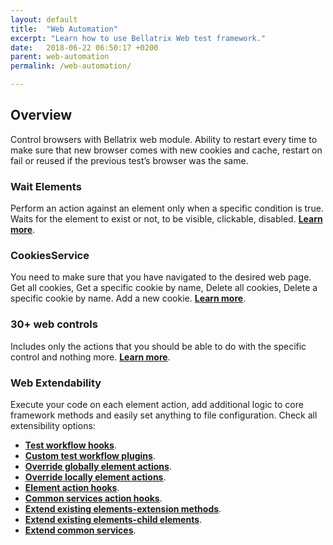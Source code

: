 ```yaml
---
layout: default
title:  "Web Automation"
excerpt: "Learn how to use Bellatrix Web test framework."
date:   2018-06-22 06:50:17 +0200
parent: web-automation
permalink: /web-automation/

---
```

Overview
--------
Control browsers with Bellatrix web module. Ability to restart every time to make sure that new browser comes with new cookies and cache, restart on fail or reused if the previous test’s browser was the same.


### Wait Elements ###
Perform an action against an element only when a specific condition is true. Waits for the element to exist or not, to be visible, clickable, disabled. [**Learn more**](/wait-for-elements.md).

### CookiesService ###
You need to make sure that you have navigated to the desired web page. Get all cookies, Get a specific cookie by name, Delete all cookies, Delete a specific cookie by name. Add a new cookie. [**Learn more**](/cookies-service.md).

### 30+ web controls ###
Includes only the actions that you should be able to do with the specific control and nothing more.
[**Learn more**](/common-controls.md).

### Web Extendability ###
Execute your code on each element action, add additional logic to core framework methods and easily set anything to file configuration. Check all extensibility options:

- [**Test workflow hooks**](/extensibility-test-workflow-hooks.md).
- [**Custom test workflow plugins**](/extensibility-custom-test-workflow-plugins.md).
- [**Override globally element actions**](/extensibility-override-globally-element-actions.md).
- [**Override locally element actions**](/extensibility-override-locally-element-actions.md).
- [**Element action hooks**](/extensibility-element-action-hooks.md).
- [**Common services action hooks**](/extensibility-common-services-action-hooks.md).
- [**Extend existing elements-extension methods**](/extensibility-extend-existing-elements-extension-methods.md).
- [**Extend existing elements-child elements**](/extensibility-extend-existing-elements-child-elements.md).
- [**Extend common services**](/extensibility-extend-common-services.md).







